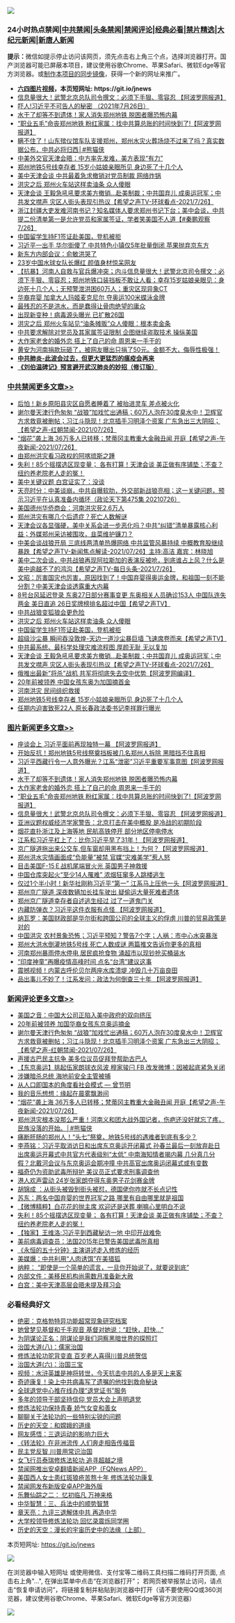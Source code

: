 ![](https://raw.githubusercontent.com/fqnews/bnews/master/64photo/fqnews-qr.jpg)

<div id="tt">
<h3>24小时热点禁闻|<a href="#%E4%B8%AD%E5%85%B1%E7%A6%81%E9%97%BB%E6%9B%B4%E5%A4%9A%E6%96%87%E7%AB%A0">中共禁闻</a>|<a href="#%E5%9B%BE%E7%89%87%E6%96%B0%E9%97%BB%E6%9B%B4%E5%A4%9A%E6%96%87%E7%AB%A0">头条禁闻</a>|<a href="#%E6%96%B0%E9%97%BB%E8%AF%84%E8%AE%BA%E6%9B%B4%E5%A4%9A%E6%96%87%E7%AB%A0">禁闻评论|<a href="#%E5%BF%85%E7%9C%8B%E7%BB%8F%E5%85%B8%E5%A5%BD%E6%96%87">经典必看|<a href="/video.md#%E7%A6%81%E7%89%87%E7%B2%BE%E9%80%89">禁片精选</a>|<a href="https://github.com/fqnews/djy/blob/master/gb/nf1351518.md#1">大纪元新闻</a>|<a href="https://github.com/fqnews/ntdtv/blob/master/gb/prog204.md#1">新唐人新闻</a></h3>
<div><b>提示：</b>微信如提示停止访问该网页，须先点击右上角三个点，选择浏览器打开。国产浏览器可能已屏蔽本项目，建议使用谷歌Chrome、苹果Safari、微软Edge等官方浏览器。或<a href="https://github.com/fqnews/bnews/blob/master/%E5%88%B6%E4%BD%9Cgit%E7%A6%81%E9%97%BB%E9%95%9C%E5%83%8F.md">制作本项目的同步镜像</a>，获得一个新的网址来推广。</div>
<ul>
<li><b><a href="http://d1.bdrive.tk/64.mp4" target="_blank">六四图片视频</a>，本页短网址: https://git.io/jnews</b></li>
<li><a href="/topimagenews/20210726/1594428.md">信息量很大！武警北京总队司令撰文：必须下手狠、零容忍 【阿波罗网报道】</a></li>
<li><a href="/bannedvideo/20210726/1594487.md">吓人!习近平不可告人的秘密 （2021年7月26日）</a></li>
<li><a href="/topimagenews/20210727/1594820.md">水干了却等不到遗体！家人消失郑州地铁 脱困者曝恐怖内幕</a></li>
<li><a href="/topimagenews/20210727/1594783.md">“职业五毛”命丧郑州地铁 粉红家属：找中共算总账的时间快到了!【阿波罗网报道】</a></li>
<li><a href="/comments/20210727/1594686.md">瞒不住了！山东殡仪馆车队支援郑州，郑州水灾火葬场烧不过来了吗？真实数据公布，中共必将归西│#熊猫侠</a></li>
<li><a href="/headline/20210726/1594545.md">中美外交官天津会晤：中方率先发难，美方表现“有力”</a></li>
<li><a href="/cbnews/20210726/1594640.md">郑州地铁5号线幸存者 15岁小姑娘亲眼所见 身边死了十几个人</a></li>
<li><a href="/comments/20210726/1594534.md">美中天津会谈 中共最着急求撤销对党员制裁 网络炸锅</a></li>
<li><a href="/cbnews/20210727/1594785.md">洪灾之后 郑州火车站这样卖油条 众人傻眼</a></li>
<li><a href="/comments/20210727/1594704.md">天津会谈 王毅急吼吼要求美方撤销…赴美制裁；中共国弃儿 成奥运冠军；中共发文噤声 灾区人街头表现引热议【希望之声TV-环球看点-2021/7/26】</a></li>
<li><a href="/bannedvideo/20210727/1594816.md">浙江封疆大吏发难河南书记？知名媒体人要求郑州书记下台；美中会谈，中共提二份清单第一是允许党员和家属签证，学者笑美国不人道【#秦鹏观察 7/26】</a></li>
<li><a href="/cbnews/20210727/1594784.md">中国留学生持F1签证赴美国，登机被拒</a></li>
<li><a href="/cnnews/20210726/1594517.md">习近平一出手 华尔街傻了 中共特色小镇仅5年批量倒闭 苹果抛弃京东方</a></li>
<li><a href="/cnnews/20210727/1594953.md">新东方内部会议：俞敏洪哭了</a></li>
<li><a href="/yule/20210726/1594546.md">23岁中国水球女队长爆红 颜值身材惊呆网友</a></li>
<li><a href="/bannedvideo/20210727/1594836.md">【抗暴】河南人自救与官兵爆冲突；内斗信息量很大！武警北京司令撰文：必须下手狠、零容忍；郑州地铁口装挡板不敢让人看；幸存15岁姑娘亲眼见：身边死十几个人；无预警泄洪困60万人；重灾区现异象CT</a></li>
<li><a href="/cbnews/20210726/1594450.md">华裔弃婴 加拿大人玛姬麦克尼尔 夺奥运100米蝶泳金牌</a></li>
<li><a href="/baitai/20210727/1594683.md">最残忍的不是洪水，而是蠢得让骨肉绝望的庸众</a></li>
<li><a href="/cnnews/20210727/1594793.md">出现新变种！病毒源头曝光 已扩散26国</a></li>
<li><a href="/cnnews/20210727/1594809.md">洪灾之后 郑州火车站见“油条摊贩”众人傻眼：根本卖金条</a></li>
<li><a href="/worldnews/20210726/1594449.md">中共要求解除对党员及其家属签证限制 企图继续盗取技术 操纵美国</a></li>
<li><a href="/topimagenews/20210727/1594801.md">大作家老舍的婚外恋 搭上了自己的命 周恩来一手干的</a></li>
<li><a href="/bannedvideo/20210727/1594832.md">黄安为河南捐款玩砸了，被网友曝出只捐了50元。金额不大，侮辱性极强！</a></li>
<li><b><a href="/comments/20200211/1275071.md" target="_blank">中共肺炎-此波会过去，但更大更猛烈的瘟疫会再来</a></b></li>
<li><b><a href="/comments/20200207/1272816.md" target="_blank">《刘伯温碑记》预言避开武汉肺炎的妙招（修订版）</a></b></li>
</ul>
</div>

<div class="catlist">
<h3><a href="/cbnews/" target="_blank">中共禁闻</a><span><a href="/cbnews/" target="_blank" rel="nofollow">更多文章>></a></span></h3>
<ul>
<li><a href="/cbnews/20210727/1595083.md" target="_blank">后怕！新乡原阳县灾区自愿者睡着了 被抬进灵车 差点被火化</a></li>
<li><a href="/comments/20210727/1595058.md" target="_blank">谢尔曼天津行色匆匆 “战狼”加戏忙出通稿；60万人泡在30度臭水中！卫辉官方求救竟被删帖；习江斗隐现！北京插手习明泽个资案 广东急出三大阴招；【希望之声-红朝禁闻-2021/07/26】</a></li>
<li><a href="/comments/20210727/1595026.md" target="_blank">“烟花”袭上海 36万多人已转移；梵蒂冈主教重大金融丑闻 开庭【希望之声-午夜新闻-2021/07/26】</a></li>
<li><a href="/cbnews/20210727/1595005.md" target="_blank">由郑州洪灾看习政权的阿喀琉斯之踵</a></li>
<li><a href="/comments/20210727/1594963.md" target="_blank">失利！85个摇摆选区现变量； 各有打算！天津会谈 美正做有序铺垫；不查？纽约养老院老人走的冤！</a></li>
<li><a href="/cbnews/20210727/1594917.md" target="_blank">美中关键议题 白宫证实了：没谈</a></li>
<li><a href="/cbnews/20210727/1594915.md" target="_blank">天亮时分：中美谈崩，中共自曝软肋，外交部新战狼亮相；这一关键问题，预示习近平在认真准备内循环（政论天下第475集 20210726）</a></li>
<li><a href="/cbnews/20210727/1594890.md" target="_blank">美国德州华侨商会：河南洪灾死2.6万人</a></li>
<li><a href="/comments/20210727/1594886.md" target="_blank">郑州洪灾有哪几个后遗症？死亡人数解谜</a></li>
<li><a href="/comments/20210727/1594849.md" target="_blank">天津会议各显强硬，美中关系会进一步恶化吗？中共“纠错”清单暴露核心利益；外媒郑州采访被围攻，韭菜维护镰刀？</a></li>
<li><a href="/comments/20210727/1594838.md" target="_blank">中美会谈战狼开局 三底线两清单热爆网络 中共监管风暴持续   中概教育股继续暴跌【希望之声TV-新闻焦点解读-2021/07/26】主持:高洁  嘉宾：林晓旭</a></li>
<li><a href="/comments/20210727/1594837.md" target="_blank">美中二次会谈，中共战狼再现阿拉斯加的表演反被呛，到底谁占上风？什么是美中逾越不了的鸿沟【希望之声TV-每日头条-2021/7/26】</a></li>
<li><a href="/cbnews/20210727/1594830.md" target="_blank">文昭：厉害国灾也厉害，原因找到了！中国弃婴得奥运金牌，和祖国一刻不能分割？中美天津会谈透露重大内幕</a></li>
<li><a href="/comments/20210727/1594821.md" target="_blank">8号台风延迟登录 东奥27日部分赛事变更 东奥相关人员确诊153人 中国队连失两金 美日直追 26日奖牌榜排名超过中国【希望之声TV】</a></li>
<li><a href="/cbnews/20210727/1594786.md" target="_blank">中共战狼变狐狼会更危险</a></li>
<li><a href="/cbnews/20210727/1594785.md" target="_blank">洪灾之后 郑州火车站这样卖油条 众人傻眼</a></li>
<li><a href="/cbnews/20210727/1594784.md" target="_blank">中国留学生持F1签证赴美国，登机被拒</a></li>
<li><a href="/comments/20210727/1594772.md" target="_blank">超级沙尘暴 瞬间吞没敦煌-天边一道沙尘暴巨墙 飞速席卷而来【希望之声TV】</a></li>
<li><a href="/cbnews/20210727/1594751.md" target="_blank">中共最系统、最科学处理灾难流程图 厚颜无耻 无以复加</a></li>
<li><a href="/comments/20210727/1594704.md" target="_blank">天津会谈 王毅急吼吼要求美方撤销…赴美制裁；中共国弃儿 成奥运冠军；中共发文噤声 灾区人街头表现引热议【希望之声TV-环球看点-2021/7/26】</a></li>
<li><a href="/cbnews/20210727/1594687.md" target="_blank">俄推出最新&#8221;将杀&#8221;战机 共军将彻底失去空中优势【阿波罗网编译】</a></li>
<li><a href="/cbnews/20210727/1594671.md" target="_blank">20年前被领养 中国女孩东奥为加国摘首金</a></li>
<li><a href="/cbnews/20210726/1594652.md" target="_blank">河南洪灾 民间组织救援</a></li>
<li><a href="/cbnews/20210726/1594640.md" target="_blank">郑州地铁5号线幸存者 15岁小姑娘亲眼所见 身边死了十几个人</a></li>
<li><a href="/cbnews/20210726/1594639.md" target="_blank">任期内迫害致死22人 原长春政法委书记李祥罪行曝光</a></li>

</ul>
</div>
<div class="catlist">
<h3><a href="/topimagenews/" target="_blank">图片新闻</a><span><a href="/topimagenews/" target="_blank" rel="nofollow">更多文章>></a></span></h3>
<ul>
<li><a href="/topimagenews/20210727/1595082.md" target="_blank">座谈会上 习近平面前再现独特一幕 【阿波罗网报道】</a></li>
<li><a href="/topimagenews/20210727/1595016.md" target="_blank">开始反抗！郑州地铁5号线祭奠挡板被几名郑州人拆除 黑暗挡不住真相</a></li>
<li><a href="/topimagenews/20210727/1595015.md" target="_blank">习近平西藏行令一人意外曝光？江系“泄密”习近平重要军事意图【阿波罗网报道】</a></li>
<li><a href="/topimagenews/20210727/1594820.md" target="_blank">水干了却等不到遗体！家人消失郑州地铁 脱困者曝恐怖内幕</a></li>
<li><a href="/topimagenews/20210727/1594801.md" target="_blank">大作家老舍的婚外恋 搭上了自己的命 周恩来一手干的</a></li>
<li><a href="/topimagenews/20210727/1594783.md" target="_blank">“职业五毛”命丧郑州地铁 粉红家属：找中共算总账的时间快到了!【阿波罗网报道】</a></li>
<li><a href="/topimagenews/20210726/1594428.md" target="_blank">信息量很大！武警北京总队司令撰文：必须下手狠、零容忍 【阿波罗网报道】</a></li>
<li><a href="/topimagenews/20210726/1594218.md" target="_blank">亚洲议题权威经济学家警告：北京打击在美中概股 是冷战的初期阶段</a></li>
<li><a href="/topimagenews/20210726/1594119.md" target="_blank">烟花直扑浙江及上海等地 民航高铁停开 部分地区停电停水</a></li>
<li><a href="/topimagenews/20210725/1593930.md" target="_blank">江系和习近平杠上了：比你习近平早了31年！【阿波罗网报道】</a></li>
<li><a href="/topimagenews/20210725/1593795.md" target="_blank">京广隧道拖出来公交车,但车窗却用黑布挡上！为何？【阿波罗网报道】</a></li>
<li><a href="/topimagenews/20210725/1593649.md" target="_blank">郑州洪水灾情画面成“负能量”被禁 官媒“灾难美学”惹人怒</a></li>
<li><a href="/topimagenews/20210725/1593644.md" target="_blank">目击美国F-15Ｅ战机尾端冒火光 英国男子神救援</a></li>
<li><a href="/topimagenews/20210725/1593636.md" target="_blank">中国仓库突起火“至少14人罹难” 浓烟狂窜多人跳楼逃生</a></li>
<li><a href="/topimagenews/20210724/1593333.md" target="_blank">仅过1个半小时！新华社刚称习近平“第一” 江系马上压他一头【阿波罗网报道】</a></li>
<li><a href="/topimagenews/20210724/1593332.md" target="_blank">郑州京广隧道 深夜数辆加长挂车驶出 疑偷运大量死难者遗体</a></li>
<li><a href="/topimagenews/20210724/1593284.md" target="_blank">郑州京广隧道幸存者自述逃生经过 过了一道鬼门关</a></li>
<li><a href="/topimagenews/20210723/1592613.md" target="_blank">内藏防弹衣？习近平这件衣服有点怪 【阿波罗网报道】</a></li>
<li><a href="/topimagenews/20210722/1592290.md" target="_blank">纳瓦罗：美国财政部是华尔街和跨国公司的全球主义的俘虏 川普的贸易政策是对的</a></li>
<li><a href="/topimagenews/20210722/1592198.md" target="_blank">中国洪灾 农村景象恐怖；习近平预知？警告7个字；人祸：市中心水突暴涨</a></li>
<li><a href="/topimagenews/20210722/1592091.md" target="_blank">郑州大洪水倒灌地铁5号线 死亡人数成谜 两篇推文告诉你更多的真相</a></li>
<li><a href="/topimagenews/20210722/1591665.md" target="_blank">河南郑州暴雨停水停电 居民疯抢食物 涌超市以现钞抢买桶装水</a></li>
<li><a href="/topimagenews/20210719/1590068.md" target="_blank">“印度神童”再曝疫情高峰时间 点名“台湾”建议这事</a></li>
<li><a href="/topimagenews/20210719/1590055.md" target="_blank">震撼视频！内蒙古呼伦贝尔两座水库溃堤 冲毁几十万亩良田</a></li>
<li><a href="/topimagenews/20210719/1589964.md" target="_blank">品出事儿不妙了！江系发问：政法为何倒查三十年 【阿波罗网报道】</a></li>

</ul>
</div>
<div class="catlist">
<h3><a href="/comments/" target="_blank">新闻评论</a><span><a href="/comments/" target="_blank" rel="nofollow">更多文章>></a></span></h3>
<ul>
<li><a href="/comments/20210727/1595072.md" target="_blank">美国之音：中国大公司正陷入美中政府的双向挤压</a></li>
<li><a href="/comments/20210727/1595066.md" target="_blank">20年前被领养 加国华裔女孩东京奥运摘金</a></li>
<li><a href="/comments/20210727/1595058.md" target="_blank">谢尔曼天津行色匆匆 “战狼”加戏忙出通稿；60万人泡在30度臭水中！卫辉官方求救竟被删帖；习江斗隐现！北京插手习明泽个资案 广东急出三大阴招；【希望之声-红朝禁闻-2021/07/26】</a></li>
<li><a href="/comments/20210727/1595054.md" target="_blank">声援古巴民主抗争 美多位议员促拜登帮助古巴人</a></li>
<li><a href="/comments/20210727/1595049.md" target="_blank">【东京奥运】挑起伍家朗球衣风波 穆家骏闩 FB 改发微博：因被起底紧急关闭</a></li>
<li><a href="/comments/20210727/1595047.md" target="_blank">涉嫌暗杀总统 海地前安全主管被捕</a></li>
<li><a href="/comments/20210727/1594931.md" target="_blank">从人口即国本的角度看社会模式 — 曾节明</a></li>
<li><a href="/comments/20210727/1595035.md" target="_blank">我的音乐想想：缘起在晨雾飘渺间</a></li>
<li><a href="/comments/20210727/1595026.md" target="_blank">“烟花”袭上海 36万多人已转移；梵蒂冈主教重大金融丑闻 开庭【希望之声-午夜新闻-2021/07/26】</a></li>
<li><a href="/comments/20210727/1595021.md" target="_blank">郑州洪灾根本没那么严重！河南义和团大战外国记者，伤疤还没好就忘了疼，民族没落的开始。│#熊猫侠</a></li>
<li><a href="/comments/20210727/1595014.md" target="_blank">痛断肝肠的郑州人！“头七”祭奠，地铁5号线的遇难者到底有多少？</a></li>
<li><a href="/comments/20210727/1595002.md" target="_blank">李燕铭：习近平取消访日和出席东京奥运开闭幕式 孙春兰最后一刻放弃赴日 出席奥运开幕式中共官方代表级别“太低” 中南海知情者揭内幕 几分真几分假？北戴河会议与东京奥运会期冲撞 中共高官出席奥运闭幕式或有变数</a></li>
<li><a href="/comments/20210727/1594979.md" target="_blank">福奇仍为资助武毒所辩护 美议员正式要求刑事调查他</a></li>
<li><a href="/comments/20210727/1594978.md" target="_blank">港人欢声雷动 24岁张家朗夺得东奥男子花剑赛金牌</a></li>
<li><a href="/comments/20210727/1594973.md" target="_blank">胡锦成 ：从街头被毁到街头被怼，德国佬你咋就不长点记性</a></li>
<li><a href="/comments/20210727/1594972.md" target="_blank">苏东：两名中国弃婴的世界冠军之路 哪里有自由哪里就是祖国</a></li>
<li><a href="/comments/20210727/1594971.md" target="_blank">【微博精粹】白花花的抛主席 欢迎还是送葬 喇嘛心里明白不说</a></li>
<li><a href="/comments/20210727/1594963.md" target="_blank">失利！85个摇摆选区现变量； 各有打算！天津会谈 美正做有序铺垫；不查？纽约养老院老人走的冤！</a></li>
<li><a href="/comments/20210727/1594962.md" target="_blank">【独家】王维洛:习近平到西藏秘访一地 中印开战难免</a></li>
<li><a href="/comments/20210727/1594961.md" target="_blank">美前病毒调查员：法国2015年已警告美国武毒所真相</a></li>
<li><a href="/comments/20210727/1594960.md" target="_blank">《永恒的五十分钟》主演讲述走入修炼的经历</a></li>
<li><a href="/comments/20210727/1594932.md" target="_blank">美媒爆：中共利用“人肉诱饵”在美猎狐</a></li>
<li><a href="/comments/20210727/1594926.md" target="_blank">纳粹： “即使是一个简单的谎言，一旦你开始说了，就要说到底”</a></li>
<li><a href="/comments/20210727/1594908.md" target="_blank">内部文件：美移民机构尚需数月准备新大赦</a></li>
<li><a href="/comments/20210727/1594907.md" target="_blank">白宫：美中天津高层会晤未提及拜习会</a></li>

</ul>
</div>

<div class="catlist">
<h3>必看经典好文</h3>
<ul>
<li><a href="/comments/20200705/783265.md" target="_blank">绝密：克格勃特异功能超常现象研究档案</a></li>
<li><a href="/cnnews/20210420/1529760.md" target="_blank">她曾梦见基督和千手观音 基督对她说：“赶快，赶快…”</a></li>
<li><a href="/comments/20201031/1423298.md" target="_blank">为阴谋论正名：阴谋论是我们洞察黑暗世界的探照灯</a></li>
<li><a href="/cbnews/20190424/914482.md" target="_blank">治国大道(八)：儒家治国</a></li>
<li><a href="/comments/20210312/1502969.md" target="_blank">修炼法轮功驼背变直 百岁老人喜得川普总统贺信</a></li>
<li><a href="/cbnews/20180312/913459.md" target="_blank">治国大道(六)：治国三宝</a></li>
<li><a href="/comments/20200623/1273653.md" target="_blank">视频：水浒英雄是神将转世，今天抗击中共的人多是天上来客</a></li>
<li><a href="/topimagenews/20210131/1478453.md" target="_blank">奇迹康复！染上中共病毒写了遗嘱的他找到救命秘诀</a></li>
<li><a href="/cbnews/20200819/1382346.md" target="_blank">全球退党中心推在线办理“退党证书”服务</a></li>
<li><a href="/comments/20210307/1500218.md" target="_blank">多年的领导干部坚持信仰 党员大会上声明退党</a></li>
<li><a href="/cbnews/20210720/1590052.md" target="_blank">修炼法轮功保持青春 娇气女变和善女</a></li>
<li><a href="/comments/20190417/1114875.md" target="_blank">聊聊关于法轮功的一些特别尖锐的问题</a></li>
<li><a href="/cbnews/20190219/1083302.md" target="_blank">历史的天空：和嫦娥的道缘</a></li>
<li><a href="/cbnews/20200126/1265515.md" target="_blank">网友感悟：三退运动的影响力巨大</a></li>
<li><a href="/comments/20210509/1542786.md" target="_blank">《转法轮》在非洲流传 人们奔走相告传福音</a></li>
<li><a href="/comments/20200621/1348236.md" target="_blank">民主党反智 川普用常识治国</a></li>
<li><a href="/topimagenews/20210512/1544658.md" target="_blank">女飞行员泰瑞修炼法轮功 追寻超越之境</a></li>
<li><a href="/comments/20200503/1322531.md" target="_blank">禁闻网推出安卓翻墙新闻APP（FQNews APP）</a></li>
<li><a href="/comments/20190126/1070164.md" target="_blank">美国西人女士患红斑狼疮苦熬十年 修炼法轮功康复</a></li>
<li><a href="/comments/20200627/783266.md" target="_blank">禁闻网发布新版安卓APP海外版</a></li>
<li><a href="/tculture/20170711/790081.md" target="_blank">乐舞仙踪之二： 忆初临凡 万神来格</a></li>
<li><a href="/comments/20200605/783248.md" target="_blank">中华智慧：三、兵法中的顺势智慧</a></li>
<li><a href="/comments/20131119/1029445.md" target="_blank">章天亮：九评三退解体中共 再造中华</a></li>
<li><a href="/cbnews/20210517/1548104.md" target="_blank">大学校领导修炼法轮功 回忆录震烁同学圈</a></li>
<li><a href="/tculture/20121025/73065.md" target="_blank">历史的天空：漫长的宇宙历史中的法缘（上部）</a></li>

</ul>
</div>

本页短网址: https://git.io/jnews

![](https://raw.githubusercontent.com/fqnews/bnews/master/64photo/fqnews-qr.jpg)

在浏览器中输入短网址 或使用微信、支付宝等二维码工具扫描二维码打开页面, 点击右上角"...", 在弹出菜单中点击“在浏览器打开”； 若网页被举报禁止访问，请点击“恢复申请访问”，将链接复制并粘贴到浏览器中打开（请不要使用QQ或360浏览器，建议使用谷歌Chrome、苹果Safari、微软Edge等官方浏览器）

![](https://raw.githubusercontent.com/fqnews/bnews/master/64photo/wx.jpg)